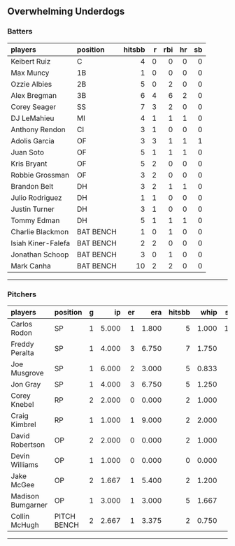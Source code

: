 ## Overwhelming Underdogs

### Batters

 
|players            |position  | hitsbb|  r| rbi| hr| sb| 
|:------------------|:---------|------:|--:|---:|--:|--:| 
|Keibert Ruiz       |C         |      4|  0|   0|  0|  0| 
|Max Muncy          |1B        |      1|  0|   0|  0|  0| 
|Ozzie Albies       |2B        |      5|  0|   2|  0|  0| 
|Alex Bregman       |3B        |      6|  4|   6|  2|  0| 
|Corey Seager       |SS        |      7|  3|   2|  0|  0| 
|DJ LeMahieu        |MI        |      4|  1|   1|  1|  0| 
|Anthony Rendon     |CI        |      3|  1|   0|  0|  0| 
|Adolis Garcia      |OF        |      3|  3|   1|  1|  1| 
|Juan Soto          |OF        |      5|  1|   1|  1|  0| 
|Kris Bryant        |OF        |      5|  2|   0|  0|  0| 
|Robbie Grossman    |OF        |      3|  2|   0|  0|  0| 
|Brandon Belt       |DH        |      3|  2|   1|  1|  0| 
|Julio Rodriguez    |DH        |      1|  1|   0|  0|  0| 
|Justin Turner      |DH        |      3|  1|   0|  0|  0| 
|Tommy Edman        |DH        |      5|  1|   1|  1|  0| 
|Charlie Blackmon   |BAT BENCH |      1|  0|   1|  0|  0| 
|Isiah Kiner-Falefa |BAT BENCH |      2|  2|   0|  0|  0| 
|Jonathan Schoop    |BAT BENCH |      3|  0|   1|  0|  0| 
|Mark Canha         |BAT BENCH |     10|  2|   2|  0|  0| 


* * *

### Pitchers

 
|players           |position    |  g|    ip| er|   era| hitsbb|  whip| so|  w| sv| 
|:-----------------|:-----------|--:|-----:|--:|-----:|------:|-----:|--:|--:|--:| 
|Carlos Rodon      |SP          |  1| 5.000|  1| 1.800|      5| 1.000| 12|  0|  0| 
|Freddy Peralta    |SP          |  1| 4.000|  3| 6.750|      7| 1.750|  6|  0|  0| 
|Joe Musgrove      |SP          |  1| 6.000|  2| 3.000|      5| 0.833|  8|  0|  0| 
|Jon Gray          |SP          |  1| 4.000|  3| 6.750|      5| 1.250|  4|  0|  0| 
|Corey Knebel      |RP          |  2| 2.000|  0| 0.000|      2| 1.000|  3|  0|  1| 
|Craig Kimbrel     |RP          |  1| 1.000|  1| 9.000|      2| 2.000|  2|  0|  1| 
|David Robertson   |OP          |  2| 2.000|  0| 0.000|      2| 1.000|  2|  0|  1| 
|Devin Williams    |OP          |  1| 1.000|  0| 0.000|      0| 0.000|  2|  0|  0| 
|Jake McGee        |OP          |  2| 1.667|  1| 5.400|      2| 1.200|  0|  0|  0| 
|Madison Bumgarner |OP          |  1| 3.000|  1| 3.000|      5| 1.667|  2|  0|  0| 
|Collin McHugh     |PITCH BENCH |  2| 2.667|  1| 3.375|      2| 0.750|  6|  0|  0| 


* * *


